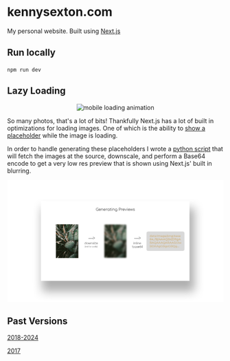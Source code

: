 # kennysexton.com

My personal website. Built using [Next.js](https://nextjs.org/)


## Run locally

`npm run dev`


## Lazy Loading

<p align="center">
  <img alt="mobile loading animation" src="public/readme-images/loading.gif" />
</p>

So many photos, that's a lot of bits! Thankfully Next.js has a lot of built in optimizations for loading images. One of which is the ability to [show a placeholder](https://nextjs.org/docs/app/api-reference/components/image#placeholder) while the image is loading.

In order to handle generating these placeholders I wrote a [python script](https://github.com/kennysexton/kennysexton.com/blob/main/public/homepage-images/downscale.py) that will fetch the images at the source, downscale, and perform a Base64 encode to get a very low res preview that is shown using Next.js' built in blurring.

![Downsizing graphic](public/readme-images/downscaling.png)

## Past Versions

[2018-2024](https://github.com/kennysexton/website.v2)

[2017](https://github.com/kennysexton/website.v1)
